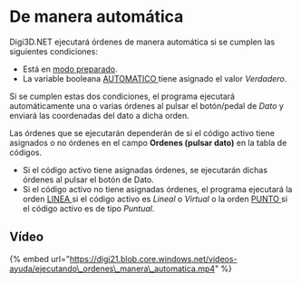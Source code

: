 # De manera automática

Digi3D.NET ejecutará órdenes de manera automática si se cumplen las siguientes condiciones:

* Está en [modo preparado](modo-preparado.md).
* La variable booleana [AUTOMATICO ](../../../ventana-de-dibujo/variables/a/automatico.md)tiene asignado el valor _Verdadero_.

Si se cumplen estas dos condiciones, el programa ejecutará automáticamente una o varias órdenes al pulsar el botón/pedal de _Dato_ y enviará las coordenadas del dato a dicha orden.

Las órdenes que se ejecutarán dependerán de si el código activo tiene asignados o no órdenes en el campo **Ordenes \(pulsar dato\)** en la tabla de códigos.

* Si el código activo tiene asignadas órdenes, se ejecutarán dichas órdenes al pulsar el botón de Dato.
* Si el código activo no tiene asignadas órdenes, el programa ejecutará la orden [LINEA ](../../../ventana-de-dibujo/ordenes/l/linea.md)si el código activo es _Lineal_ o _Virtual_ o la orden [PUNTO ](../../../ventana-de-dibujo/ordenes/p/punto.md)si el código activo es de tipo _Puntual_.

## Vídeo

{% embed url="https://digi21.blob.core.windows.net/videos-ayuda/ejecutando\_ordenes\_manera\_automatica.mp4" %}





